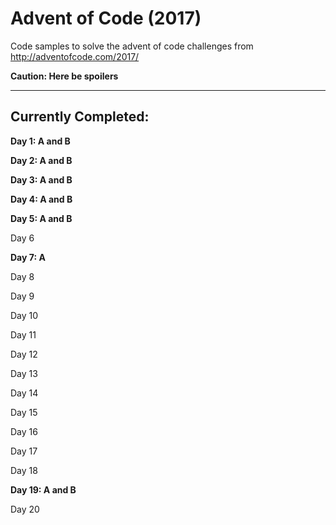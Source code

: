 # Advent of Code (2017)
Code samples to solve the advent of code challenges from http://adventofcode.com/2017/

**Caution: Here be spoilers**

---

## Currently Completed:

**Day 1: A and B**

**Day 2: A and B**

**Day 3: A and B**

**Day 4: A and B**

**Day 5: A and B**

Day 6

**Day 7: A**

Day 8

Day 9

Day 10

Day 11

Day 12

Day 13

Day 14

Day 15

Day 16

Day 17

Day 18

**Day 19: A and B**

Day 20